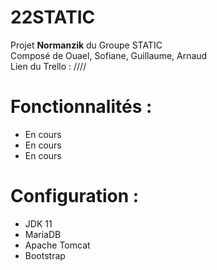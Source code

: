 # 22STATIC

Projet <strong>Normanzik</strong> du Groupe STATIC<br>
Composé de Ouael, Sofiane, Guillaume, Arnaud<br>
Lien du Trello : ////

# Fonctionnalités :
- En cours
- En cours
- En cours

# Configuration : 
- JDK 11
- MariaDB
- Apache Tomcat
- Bootstrap

